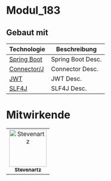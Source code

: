 # Modul_183

## Gebaut mit

| Technologie  | Beschreibung |
| ------------ | ------------ |
| [Spring Boot](https://spring.io/projects/spring-boot/) | Spring Boot Desc. |
| [Connector/J](https://dev.mysql.com/downloads/connector/j/) | Connector Desc. |
| [JWT](https://jwt.io/) | JWT Desc. |
| [SLF4J](https://www.slf4j.org/) | SLF4J Desc. |

# Mitwirkende

<table>
    <tr>
        <td align="center"><a href="https://github.com/Stevenartz"><img
                    src="https://avatars3.githubusercontent.com/u/50332677?s=460&v=4" width="100px;"
                    alt="Stevenartz" /><br /><sub><b>Stevenartz</b></sub></a><br /></td>
    </tr>
</table>
